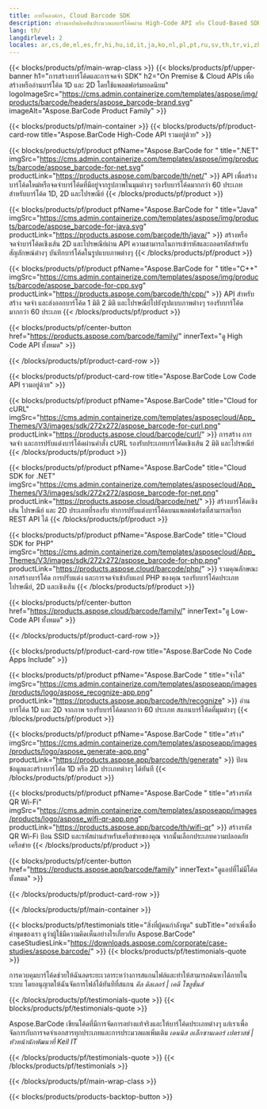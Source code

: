 ```yaml
---
title: ภายในองค์กร, Cloud Barcode SDK
description: สร้างแอปพลิเคชันประมวลผลบาร์โค้ดผ่าน High-Code API หรือ Cloud-Based SDK ใช้แอพข้ามแพลตฟอร์มสำหรับการสร้างหรือจดจำบาร์โค้ด
lang: th/
langdirlevel: 2
locales: ar,cs,de,el,es,fr,hi,hu,id,it,ja,ko,nl,pl,pt,ru,sv,th,tr,vi,zh,zh-hant
---
```


{{< blocks/products/pf/main-wrap-class >}}
{{< blocks/products/pf/upper-banner h1="การสร้างบาร์โค้ดและการจดจำ SDK" h2="On Premise & Cloud APIs เพื่อสร้างหรืออ่านบาร์โค้ด 1D และ 2D โดยใช้แพลตฟอร์มยอดนิยม" logoImageSrc="https://cms.admin.containerize.com/templates/aspose/img/products/barcode/headers/aspose_barcode-brand.svg" imageAlt="Aspose.BarCode Product Family" >}}

{{< blocks/products/pf/main-container >}}
{{< blocks/products/pf/product-card-row title="Aspose.BarCode High-Code API รวมอยู่ด้วย" >}}

{{< blocks/products/pf/product pfName="Aspose.BarCode for " title=".NET" imgSrc="https://cms.admin.containerize.com/templates/aspose/img/products/barcode/aspose_barcode-for-net.svg" productLink="https://products.aspose.com/barcode/th/net/" >}}
API เพื่อสร้างบาร์โค้ดใหม่หรือจดจำบาร์โค้ดที่มีอยู่จากรูปภาพในมุมต่างๆ รองรับบาร์โค้ดมากกว่า 60 ประเภทสำหรับบาร์โค้ด 1D, 2D และไปรษณีย์
{{< /blocks/products/pf/product >}}

{{< blocks/products/pf/product pfName="Aspose.BarCode for " title="Java" imgSrc="https://cms.admin.containerize.com/templates/aspose/img/products/barcode/aspose_barcode-for-java.svg" productLink="https://products.aspose.com/barcode/th/java/" >}}
สร้างหรือจดจำบาร์โค้ดเชิงเส้น 2D และไปรษณีย์ผ่าน API ความสามารถในการเข้ารหัสและถอดรหัสสำหรับสัญลักษณ์ต่างๆ บันทึกบาร์โค้ดในรูปแบบภาพต่างๆ
{{< /blocks/products/pf/product >}}

{{< blocks/products/pf/product pfName="Aspose.BarCode for " title="C++" imgSrc="https://cms.admin.containerize.com/templates/aspose/img/products/barcode/aspose_barcode-for-cpp.svg" productLink="https://products.aspose.com/barcode/th/cpp/" >}}
API สำหรับสร้าง จดจำ และส่งออกบาร์โค้ด 1 มิติ 2 มิติ และไปรษณีย์ไปยังรูปแบบภาพต่างๆ รองรับบาร์โค้ดมากกว่า 60 ประเภท
{{< /blocks/products/pf/product >}}

{{< blocks/products/pf/center-button href="https://products.aspose.com/barcode/family/" innerText="ดู High Code API ทั้งหมด" >}}

{{< /blocks/products/pf/product-card-row >}}

{{< blocks/products/pf/product-card-row title="Aspose.BarCode Low Code API รวมอยู่ด้วย" >}}

{{< blocks/products/pf/product pfName="Aspose.BarCode" title="Cloud for cURL" imgSrc="https://cms.admin.containerize.com/templates/asposecloud/App_Themes/V3/images/sdk/272x272/aspose_barcode-for-curl.png" productLink="https://products.aspose.cloud/barcode/curl/" >}}
การสร้าง การจดจำ และการปรับแต่งบาร์โค้ดผ่านคำสั่ง cURL รองรับประเภทบาร์โค้ดเชิงเส้น 2 มิติ และไปรษณีย์
{{< /blocks/products/pf/product >}}

{{< blocks/products/pf/product pfName="Aspose.BarCode" title="Cloud SDK for .NET" imgSrc="https://cms.admin.containerize.com/templates/asposecloud/App_Themes/V3/images/sdk/272x272/aspose_barcode-for-net.png" productLink="https://products.aspose.cloud/barcode/net/" >}}
สร้างบาร์โค้ดเชิงเส้น ไปรษณีย์ และ 2D ประเภทที่รองรับ ทำการปรับแต่งบาร์โค้ดบนแพลตฟอร์มที่สามารถเรียก REST API ได้
{{< /blocks/products/pf/product >}}

{{< blocks/products/pf/product pfName="Aspose.BarCode" title="Cloud SDK for PHP" imgSrc="https://cms.admin.containerize.com/templates/asposecloud/App_Themes/V3/images/sdk/272x272/aspose_barcode-for-php.png" productLink="https://products.aspose.cloud/barcode/php/" >}}
รวมคุณลักษณะการสร้างบาร์โค้ด การปรับแต่ง และการจดจำเข้ากับแอป PHP ของคุณ รองรับบาร์โค้ดประเภทไปรษณีย์, 2D และเชิงเส้น
{{< /blocks/products/pf/product >}}

{{< blocks/products/pf/center-button href="https://products.aspose.cloud/barcode/family/" innerText="ดู Low-Code API ทั้งหมด" >}}

{{< /blocks/products/pf/product-card-row >}}

{{< blocks/products/pf/product-card-row title="Aspose.BarCode No Code Apps Include" >}}

{{< blocks/products/pf/product pfName="Aspose.BarCode " title="จำได้" imgSrc="https://cms.admin.containerize.com/templates/asposeapp/images/products/logo/aspose_recognize-app.png" productLink="https://products.aspose.app/barcode/th/recognize" >}}
อ่านบาร์โค้ด 1D และ 2D จากภาพ รองรับบาร์โค้ดมากกว่า 60 ประเภท สแกนบาร์โค้ดที่มุมต่างๆ
{{< /blocks/products/pf/product >}}

{{< blocks/products/pf/product pfName="Aspose.BarCode " title="สร้าง" imgSrc="https://cms.admin.containerize.com/templates/asposeapp/images/products/logo/aspose_generate-app.png" productLink="https://products.aspose.app/barcode/th/generate" >}}
ป้อนข้อมูลและสร้างบาร์โค้ด 1D หรือ 2D ประเภทต่างๆ ได้ทันที
{{< /blocks/products/pf/product >}}

{{< blocks/products/pf/product pfName="Aspose.BarCode " title="สร้างรหัส QR Wi-Fi" imgSrc="https://cms.admin.containerize.com/templates/asposeapp/images/products/logo/aspose_wifi-qr-app.png" productLink="https://products.aspose.app/barcode/th/wifi-qr" >}}
สร้างรหัส QR Wi-Fi ป้อน SSID และรหัสผ่านสำหรับเครือข่ายของคุณ จากนั้นเลือกประเภทความปลอดภัยเครือข่าย
{{< /blocks/products/pf/product >}}

{{< blocks/products/pf/center-button href="https://products.aspose.app/barcode/family" innerText="ดูแอปที่ไม่มีโค้ดทั้งหมด" >}}

{{< /blocks/products/pf/product-card-row >}}

{{< /blocks/products/pf/main-container >}}

<!--peoplesSayingSection-->
{{< blocks/products/pf/testimonials title="สิ่งที่ผู้คนกำลังพูด" subTitle="อย่าเพิ่งเชื่อคำพูดของเรา ดูว่าผู้ใช้มีความคิดเห็นอย่างไรเกี่ยวกับ Aspose.BarCode" caseStudiesLink="https://downloads.aspose.com/corporate/case-studies/aspose.barcode/" >}}
{{< blocks/products/pf/testimonials-quote >}}
<p class="first">
 การควบคุมบาร์โค้ดช่วยให้ฉันลดระยะเวลาระหว่างการสแกนไฟล์และทำให้สามารถค้นหาได้ภายในระบบ โดยอนุญาตให้ฉันจัดการไฟล์ได้ทันทีที่สแกน <em>คีล ดิลเลอร์ | เคดี โซลูชั่นส์</em>
</p>
{{< /blocks/products/pf/testimonials-quote >}}
{{< blocks/products/pf/testimonials-quote >}}
<p class="second">
 Aspose.BarCode เขียนโค้ดที่มีการจัดการอย่างแท้จริงและให้บาร์โค้ดประเภทต่างๆ แก่เราเพื่อจัดการกับการจดจำเอกสารทุกประเภทและการประมวลผลเพิ่มเติม <em>เดนนิส อเล็กซานเดอร์ เปตราสช์ | หัวหน้านักพัฒนาที่ Keil IT</em>
</p>
{{< /blocks/products/pf/testimonials-quote >}}
{{< /blocks/products/pf/testimonials >}}
<!--peoplesSayingSection End-->

{{< /blocks/products/pf/main-wrap-class >}}

{{< blocks/products/products-backtop-button >}}